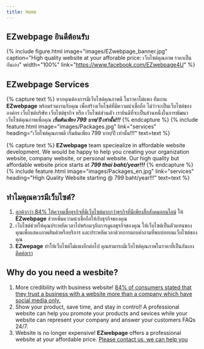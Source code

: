 ```yaml
---
title: Home
---
```


## EZwebpage ยินดีต้อนรับ

{%
  include figure.html
  image="images/EZwebpage_banner.jpg"
  caption="High quality website at your afforable price: เว็บไซต์คุณภาพ ราคาเป็นกันเอง"
  width="100%"
  link="https://www.facebook.com/EZwebpage4U"
%}

## EZwebpage Services

{% capture text %}
หากคุณต้องการมีเว็บไซต์คุณภาพดี ในราคาไม่แพง ทีมงาน **EZwebpage** พร้อมร่วมงานกับคุณ เพื่อสร้างเว็บไซต์ที่มีความน่าเชื่อถือ ไม่ว่าจะเป็นเว็บไซต์ขององค์กร เว็บไซต์บริษัท เว็บไซต์ธุรกิจ หรือ เว็บไซต์ส่วนตัว เรายินดีที่จะเป็นส่วนหนึ่งในการพัฒนาเว็บไซต์คุณภาพเพื่อคุณ **_เริ่มต้นเพียง 799 บาท/ปี เท่านั้น!!!_**
{% endcapture %}
{%
  include feature.html
  image="images/Packages.jpg"
  link="services"
  heading="เว็บไซต์คุณภาพดี เริ่มต้นเพียง 799 บาท/ปี เท่านั้น!!!"
  text=text
%}

{% capture text %}
**EZwebpage** team speciealize in affordable website development. We would be happy to help you creating your organization website, company website, or personal website. Our high quality but affordable website price starts at **_799 thai baht/year!!!_**
{% endcapture %}
{%
  include feature.html
  image="images/Packages_en.jpg"
  link="services"
  heading="High Quality Website starting @ 799 baht/year!!!"
  text=text
%}

## ทำไมคุณควรมีเว็บไซต์?

1. [ลูกค้ากว่า 84% ให้ความเชื่อธุรกิจที่มีเว็บไซต์มากกว่าธุรกิจที่มีเพียงสื่อสังคมออนไลน์](https://blog.verisign.com/getting-online/verisign-2015-online-survey-97-percent-of-smbs-would-recommend-having-a-website-to-other-smbs/) ให้ **EZwebpage** ช่วยเพิ่มความน่าเชื่อถือให้กับธุรกิจของคุณ
2. เว็บไซต์ช่วยให้คุณประหยัดเวลาไปพร้อมๆกับการดูแลธุรกิจของคุณ ให้เว็บไซต์เป็นตัวแทนของคุณเพื่อแสดงภาพสินค้าหรือบริการ และประหยัดเวลาด้วยการตอบคำถามที่พบบ่อยบนเว็บไซต์ของคุณ
3. **EZwepage** ทำให้เว็บไซต์ไม่แพงอีกต่อไป คุณสามารถมีเว็บไซต์คุณภาพในราคาที้เป็นกันเอง
[ติดต่อเรา](/contact)

## Why do you need a wesbite?
1. More credibility with business website! [84% of consumers stated that they trust a business with a website more than a company which have social media only.](https://blog.verisign.com/getting-online/verisign-2015-online-survey-97-percent-of-smbs-would-recommend-having-a-website-to-other-smbs/) 
2. Show your product, save time, and stay in control! A professional website can help you promote your products and sevices while your website can represent your company and answer your customers FAQs 24/7.
3. Website is no longer expensive! **EZwebpage** offers a professional website at your affordable price. 
[Please contact us, we can help you](/contact)
